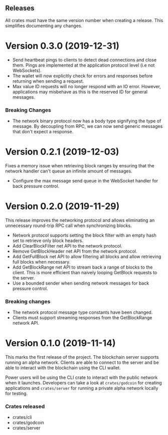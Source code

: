 ## Releases

All crates must have the same version number when creating a release. This
simplifies documenting any changes.

# Version 0.3.0 (2019-12-31)

- Send heartbeat pings to clients to detect dead connections and close them.
  Pings are implemented at the application protocol level (i.e not WebSockets).
- The wallet will now explicitly check for errors and responses before returning
  when sending a request.
- Max value ID requests will no longer respond with an IO error. However,
  applications may misbehave as this is the reserved ID for general messages.

### Breaking Changes

- The network binary protocol now has a body type signifying the type of
  message. By decoupling from RPC, we can now send generic messages that don't
  expect a response.

# Version 0.2.1 (2019-12-03)

Fixes a memory issue when retrieving block ranges by ensuring that the network
handler can't queue an infinite amount of messages.

- Configure the max message send queue in the WebSocket handler for back
  pressure control.

# Version 0.2.0 (2019-11-29)

This release improves the networking protocol and allows eliminating an
unnecessary round-trip RPC call when synchronizing blocks.

- Network protocol supports setting the block filter with an empty hash set to
  retrieve only block headers.
- Add ClearBlockFilter net API to the network protocol.
- Remove GetBlockHeader net API from the network protocol.
- Add GetFullBlock net API to allow filtering all blocks and allow retrieving
  full blocks when necessary.
- Add GetBlockRange net API to stream back a range of blocks to the client. This
  is more efficient than naively looping GetBlock requests to the server.
- Use a bounded sender when sending network messages for back pressure control.

### Breaking changes

- The network protocol message type constants have been changed.
- Clients must support streaming responses from the GetBlockRange network API.

# Version 0.1.0 (2019-11-14)

This marks the first release of the project. The blockchain server supports
running an alpha network. Clients are able to connect to the server and be able
to interact with the blockchain using the CLI wallet.

Power users will be using the CLI crate to interact with the public network when
it launches. Developers can take a look at `crates/godcoin` for creating
applications and `crates/server` for running a private alpha network locally for
testing.

### Crates released
- crates/cli
- crates/godcoin
- crates/server
